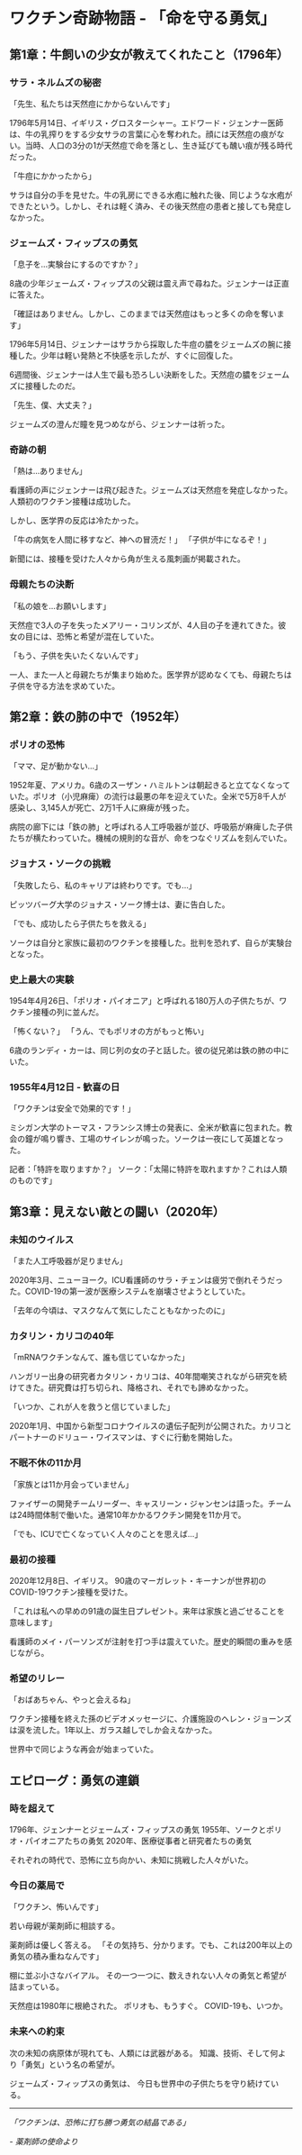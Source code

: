 # ワクチン奇跡物語 - 「命を守る勇気」

## 第1章：牛飼いの少女が教えてくれたこと（1796年）

### サラ・ネルムズの秘密

「先生、私たちは天然痘にかからないんです」

1796年5月14日、イギリス・グロスターシャー。エドワード・ジェンナー医師は、牛の乳搾りをする少女サラの言葉に心を奪われた。顔には天然痘の痕がない。当時、人口の3分の1が天然痘で命を落とし、生き延びても醜い痕が残る時代だった。

「牛痘にかかったから」

サラは自分の手を見せた。牛の乳房にできる水疱に触れた後、同じような水疱ができたという。しかし、それは軽く済み、その後天然痘の患者と接しても発症しなかった。

### ジェームズ・フィップスの勇気

「息子を...実験台にするのですか？」

8歳の少年ジェームズ・フィップスの父親は震え声で尋ねた。ジェンナーは正直に答えた。

「確証はありません。しかし、このままでは天然痘はもっと多くの命を奪います」

1796年5月14日、ジェンナーはサラから採取した牛痘の膿をジェームズの腕に接種した。少年は軽い発熱と不快感を示したが、すぐに回復した。

6週間後、ジェンナーは人生で最も恐ろしい決断をした。天然痘の膿をジェームズに接種したのだ。

「先生、僕、大丈夫？」

ジェームズの澄んだ瞳を見つめながら、ジェンナーは祈った。

### 奇跡の朝

「熱は...ありません」

看護師の声にジェンナーは飛び起きた。ジェームズは天然痘を発症しなかった。人類初のワクチン接種は成功した。

しかし、医学界の反応は冷たかった。

「牛の病気を人間に移すなど、神への冒涜だ！」
「子供が牛になるぞ！」

新聞には、接種を受けた人々から角が生える風刺画が掲載された。

### 母親たちの決断

「私の娘を...お願いします」

天然痘で3人の子を失ったメアリー・コリンズが、4人目の子を連れてきた。彼女の目には、恐怖と希望が混在していた。

「もう、子供を失いたくないんです」

一人、また一人と母親たちが集まり始めた。医学界が認めなくても、母親たちは子供を守る方法を求めていた。

## 第2章：鉄の肺の中で（1952年）

### ポリオの恐怖

「ママ、足が動かない...」

1952年夏、アメリカ。6歳のスーザン・ハミルトンは朝起きると立てなくなっていた。ポリオ（小児麻痺）の流行は最悪の年を迎えていた。全米で5万8千人が感染し、3,145人が死亡、2万1千人に麻痺が残った。

病院の廊下には「鉄の肺」と呼ばれる人工呼吸器が並び、呼吸筋が麻痺した子供たちが横たわっていた。機械の規則的な音が、命をつなぐリズムを刻んでいた。

### ジョナス・ソークの挑戦

「失敗したら、私のキャリアは終わりです。でも...」

ピッツバーグ大学のジョナス・ソーク博士は、妻に告白した。

「でも、成功したら子供たちを救える」

ソークは自分と家族に最初のワクチンを接種した。批判を恐れず、自らが実験台となった。

### 史上最大の実験

1954年4月26日、「ポリオ・パイオニア」と呼ばれる180万人の子供たちが、ワクチン接種の列に並んだ。

「怖くない？」
「うん、でもポリオの方がもっと怖い」

6歳のランディ・カーは、同じ列の女の子と話した。彼の従兄弟は鉄の肺の中にいた。

### 1955年4月12日 - 歓喜の日

「ワクチンは安全で効果的です！」

ミシガン大学のトーマス・フランシス博士の発表に、全米が歓喜に包まれた。教会の鐘が鳴り響き、工場のサイレンが鳴った。ソークは一夜にして英雄となった。

記者：「特許を取りますか？」
ソーク：「太陽に特許を取れますか？これは人類のものです」

## 第3章：見えない敵との闘い（2020年）

### 未知のウイルス

「また人工呼吸器が足りません」

2020年3月、ニューヨーク。ICU看護師のサラ・チェンは疲労で倒れそうだった。COVID-19の第一波が医療システムを崩壊させようとしていた。

「去年の今頃は、マスクなんて気にしたこともなかったのに」

### カタリン・カリコの40年

「mRNAワクチンなんて、誰も信じていなかった」

ハンガリー出身の研究者カタリン・カリコは、40年間嘲笑されながら研究を続けてきた。研究費は打ち切られ、降格され、それでも諦めなかった。

「いつか、これが人を救うと信じていました」

2020年1月、中国から新型コロナウイルスの遺伝子配列が公開された。カリコとパートナーのドリュー・ワイスマンは、すぐに行動を開始した。

### 不眠不休の11か月

「家族とは11か月会っていません」

ファイザーの開発チームリーダー、キャスリーン・ジャンセンは語った。チームは24時間体制で働いた。通常10年かかるワクチン開発を11か月で。

「でも、ICUで亡くなっていく人々のことを思えば...」

### 最初の接種

2020年12月8日、イギリス。
90歳のマーガレット・キーナンが世界初のCOVID-19ワクチン接種を受けた。

「これは私への早めの91歳の誕生日プレゼント。来年は家族と過ごせることを意味します」

看護師のメイ・パーソンズが注射を打つ手は震えていた。歴史的瞬間の重みを感じながら。

### 希望のリレー

「おばあちゃん、やっと会えるね」

ワクチン接種を終えた孫のビデオメッセージに、介護施設のヘレン・ジョーンズは涙を流した。1年以上、ガラス越しでしか会えなかった。

世界中で同じような再会が始まっていた。

## エピローグ：勇気の連鎖

### 時を超えて

1796年、ジェンナーとジェームズ・フィップスの勇気
1955年、ソークとポリオ・パイオニアたちの勇気
2020年、医療従事者と研究者たちの勇気

それぞれの時代で、恐怖に立ち向かい、未知に挑戦した人々がいた。

### 今日の薬局で

「ワクチン、怖いんです」

若い母親が薬剤師に相談する。

薬剤師は優しく答える。
「その気持ち、分かります。でも、これは200年以上の勇気の積み重ねなんです」

棚に並ぶ小さなバイアル。
その一つ一つに、数えきれない人々の勇気と希望が詰まっている。

天然痘は1980年に根絶された。
ポリオも、もうすぐ。
COVID-19も、いつか。

### 未来への約束

次の未知の病原体が現れても、人類には武器がある。
知識、技術、そして何より「勇気」という名の希望が。

ジェームズ・フィップスの勇気は、
今日も世界中の子供たちを守り続けている。

---

*「ワクチンは、恐怖に打ち勝つ勇気の結晶である」*

*- 薬剤師の使命より*
